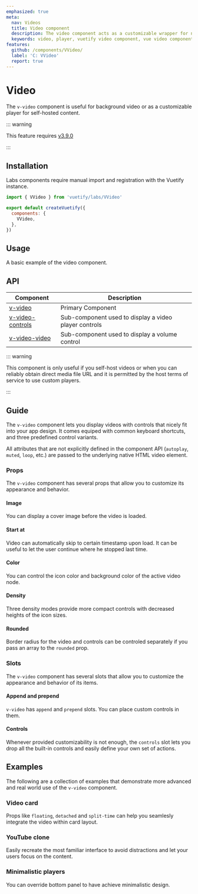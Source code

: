 ```yaml
---
emphasized: true
meta:
  nav: Videos
  title: Video component
  description: The video component acts as a customizable wrapper for native video element.
  keywords: video, player, vuetify video component, vue video component
features:
  github: /components/VVideo/
  label: 'C: VVideo'
  report: true
---
```


# Video

The `v-video` component is useful for background video or as a customizable player for self-hosted content.

<PageFeatures />

::: warning

This feature requires [v3.9.0](/getting-started/release-notes/?version=v3.9.0)

:::

## Installation

Labs components require manual import and registration with the Vuetify instance.

```js { resource="src/plugins/vuetify.js" }
import { VVideo } from 'vuetify/labs/VVideo'

export default createVuetify({
  components: {
    VVideo,
  },
})
```

## Usage

A basic example of the video component.

<ExamplesUsage name="v-video" />

<PromotedEntry />

## API

| Component | Description |
| - | - |
| [v-video](/api/v-video/) | Primary Component |
| [v-video-controls](/api/v-video-controls/) | Sub-component used to display a video player controls |
| [v-video-video](/api/v-video-video/) | Sub-component used to display a volume control |

<ApiInline hide-links />

::: warning

This component is only useful if you self-host videos or when you can reliably obtain direct media file URL and it is permitted by the host terms of service to use custom players.

:::

## Guide

The `v-video` component lets you display videos with controls that nicely fit into your app design. It comes equiped with common keyboard shortcuts, and three predefined control variants.

All attributes that are not explicitly defined in the component API (`autoplay`, `muted`, `loop`, etc.) are passed to the underlying native HTML video element.

### Props

The `v-video` component has several props that allow you to customize its appearance and behavior.

#### Image

You can display a cover image before the video is loaded.

<ExamplesExample file="v-video/prop-image" />

#### Start at

Video can automatically skip to certain timestamp upon load. It can be useful to let the user continue where he stopped last time.

<ExamplesExample file="v-video/prop-start-at" />

#### Color

You can control the icon color and background color of the active video node.

<ExamplesExample file="v-video/prop-color" />

#### Density

Three density modes provide more compact controls with decreased heights of the icon sizes.

<ExamplesExample file="v-video/prop-density" />

#### Rounded

Border radius for the video and controls can be controled separately if you pass an array to the `rounded` prop.

<ExamplesExample file="v-video/prop-rounded" />

### Slots

The `v-video` component has several slots that allow you to customize the appearance and behavior of its items.

<!--
#### Sources

Using the the **sources** slot you can make it possible to select different playback quality.

<ExamplesExample file="v-video/slot-sources" />
-->

#### Append and prepend

`v-video` has `append` and `prepend` slots. You can place custom controls in them.

<ExamplesExample file="v-video/slot-append-and-prepend" />

#### Controls

Whenever provided customizability is not enough, the `controls` slot lets you drop all the built-in controls and easily define your own set of actions.

<ExamplesExample file="v-video/slot-controls" />

## Examples

The following are a collection of examples that demonstrate more advanced and real world use of the `v-video` component.

### Video card

Props like `floating`, `detached` and `split-time` can help you seamlesly integrate the video within card layout.

<ExamplesExample file="v-video/misc-in-card" />

### YouTube clone

Easily recreate the most familiar interface to avoid distractions and let your users focus on the content.

<ExamplesExample file="v-video/misc-tube" />

### Minimalistic players

You can override bottom panel to have achieve minimalistic design.

<ExamplesExample file="v-video/misc-mini" />

<!--
### Progress tracker

Tap into exposed `video` element to achieve more control and precisely track the progress.

<ExamplesExample file="v-video/misc-progress-tracker" />
-->
